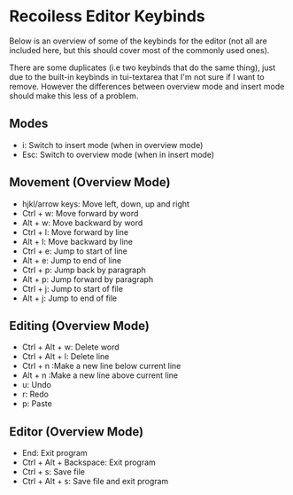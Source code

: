 # Recoiless Editor Keybinds
Below is an overview of some of the keybinds for the editor (not all are included here, but this should cover most of the commonly used ones).

There are some duplicates (i.e two keybinds that do the same thing), just due to the built-in keybinds in tui-textarea that I'm not sure if I want to remove. However the differences between overview mode and insert mode should make this less of a problem.

## Modes
- i: Switch to insert mode (when in overview mode)
- Esc: Switch to overview mode (when in insert mode)

## Movement (Overview Mode)
- hjkl/arrow keys: Move left, down, up and right
- Ctrl + w: Move forward by word
- Alt + w: Move backward by word
- Ctrl + l: Move forward by line
- Alt + l: Move backward by line
- Ctrl + e: Jump to start of line
- Alt + e: Jump to end of line
- Ctrl + p: Jump back by paragraph
- Alt + p: Jump forward by paragraph
- Ctrl + j: Jump to start of file
- Alt + j: Jump to end of file

## Editing (Overview Mode)
- Ctrl + Alt + w: Delete word
- Ctrl + Alt + l: Delete line
- Ctrl + n :Make a new line below current line
- Alt + n :Make a new line above current line
- u: Undo
- r: Redo
- p: Paste

## Editor (Overview Mode)
- End: Exit program
- Ctrl + Alt + Backspace: Exit program
- Ctrl + s: Save file
- Ctrl + Alt + s: Save file and exit program